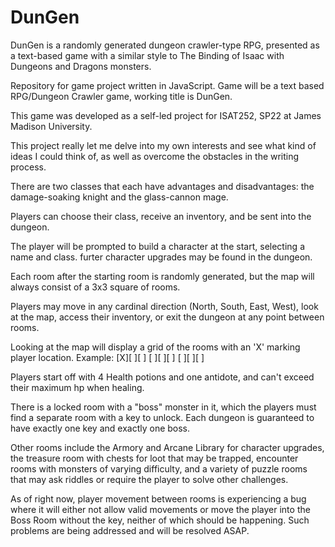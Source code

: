 # DunGen

DunGen is a randomly generated dungeon crawler-type RPG, presented as a text-based game with a similar style to The Binding of Isaac with Dungeons and Dragons monsters.

Repository for game project written in JavaScript. Game will be a text based RPG/Dungeon Crawler game, working title is DunGen. 

This game was developed as a self-led project for ISAT252, SP22 at James Madison University.

This project really let me delve into my own interests and see what kind of ideas I could think of, as well as overcome the obstacles in the writing process. 

There are two classes that each have advantages and disadvantages: the damage-soaking knight and the glass-cannon mage.

Players can choose their class, receive an inventory, and be sent into the dungeon.

The player will be prompted to build a character at the start, selecting a name and class. furter character upgrades may be found in the dungeon.

Each room after the starting room is randomly generated, but the map will always consist of a 3x3 square of rooms.

Players may move in any cardinal direction (North, South, East, West), look at the map, access their inventory, or exit the dungeon at any point between rooms. 

Looking at the map will display a grid of the rooms with an 'X' marking player location. Example:
[X][ ][ ]
[ ][ ][ ]
[ ][ ][ ]

Players start off with 4 Health potions and one antidote, and can't exceed their maximum hp when healing.

There is a locked room with a "boss" monster in it, which the players must find a separate room with a key to unlock. Each dungeon is guaranteed to have exactly one key and exactly one boss.

Other rooms include the Armory and Arcane Library for character upgrades, the treasure room with chests for loot that may be trapped, encounter rooms with monsters of varying difficulty, and a variety of puzzle rooms that may ask riddles or require the player to solve other challenges.

As of right now, player movement between rooms is experiencing a bug where it will either not allow valid movements or move the player into the Boss Room without the key, neither of which should be happening. Such problems are being addressed and will be resolved ASAP.